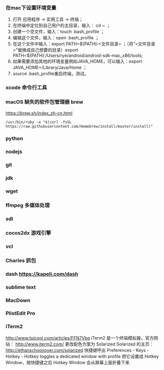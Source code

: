 ### 在mac下设置环境变量
1. 打开 应用程序 -> 实用工具 -> 终端； 
2. 在终端中定位到自己用户的主目录，输入： cd ~ ； 
3. 创建一个空文件，输入：touch .bash_profile ； 
4. 编辑这个文件，输入：open .bash_profile ； 
5. 在这个文件中输入：export PATH=${PATH}:<文件目录> ；（将"<文件目录>"替换成自己想要的目录）export PATH=${PATH}:/Users/rye/android/android-sdk-mac_x86/tools; 
6. 如果需要添加其他的环境变量例如JAVA_HOME，可以输入：export JAVA_HOME=/Library/Java/Home ； 
7. source .bash_profile重启终端，测试。

### xcode 命令行工具
### macOS 缺失的软件包管理器 brew
https://brew.sh/index_zh-cn.html
```
/usr/bin/ruby -e "$(curl -fsSL https://raw.githubusercontent.com/Homebrew/install/master/install)"
```
### python 
### nodejs
### git
### jdk
### wget
### ffmpeg 多媒体处理
### sdl
### cocos2dx 游戏引擎
### vcl
### Charles 抓包
### dash https://kapeli.com/dash
### sublime text
### MacDown
### PlistEdit Pro
### iTerm2
http://www.tuicool.com/articles/FFN7Vbq
iTerm2 是一个终端模拟器，官方网站： http://www.iterm2.com/
更改配色方案为 Solarized
Solarized 的主页： http://ethanschoonover.com/solarized
快捷键呼出 
Preferences - Keys - Hotkey - Hotkey toggles a dedicated window with profile 
把它设置成 Hotkey Window，按快捷键之后 Hotkey Window 会从屏幕上面折叠下来




